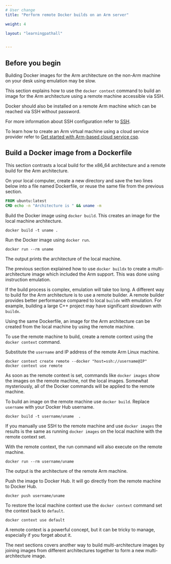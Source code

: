 ```yaml
---
# User change
title: "Perform remote Docker builds on an Arm server"

weight: 4

layout: "learningpathall"


---
```


## Before you begin

Building Docker images for the Arm architecture on the non-Arm machine on your desk using emulation may be slow. 

This section explains how to use the `docker context` command to build an image for the Arm architecture using a remote machine accessible via SSH. 

Docker should also be installed on a remote Arm machine which can be reached via SSH without password. 

For more information about SSH configuration refer to [SSH](/install-guides/ssh/).

To learn how to create an Arm virtual machine using a cloud service provider refer to [Get started with Arm-based cloud service csp](/learning-paths/servers-and-cloud-computing/csp/).

## Build a Docker image from a Dockerfile

This section contrasts a local build for the x86_64 architecture and a remote build for the Arm architecture. 

On your local computer, create a new directory and save the two lines below into a file named Dockerfile, or reuse the same file from the previous section.

```dockerfile
FROM ubuntu:latest
CMD echo -n "Architecture is " && uname -m
```

Build the Docker image using `docker build`. This creates an image for the local machine architecture.

```console 
docker build -t uname .
```

Run the Docker image using `docker run`. 

```console
docker run --rm uname 
```

The output prints the architecture of the local machine. 

The previous section explained how to use `docker buildx` to create a multi-architecture image which included the Arm support. This was done using instruction emulation. 

If the build process is complex, emulation will take too long. A different way to build for the Arm architecture is to use a remote builder. A remote builder provides better performance compared to local `buildx` with emulation. For example, building a large C++ project may have significant slowdown with `buildx`. 

Using the same Dockerfile, an image for the Arm architecture can be created from the local machine by using the remote machine. 

To use the remote machine to build, create a remote context using the `docker context` command. 

Substitute the `username` and IP address of the remote Arm Linux machine.

```console
docker context create remote --docker "host=ssh://username@IP"
docker context use remote
```

As soon as the remote context is set, commands like `docker images` show the images on the remote machine, not the local images. Somewhat mysteriously, all of the Docker commands will be applied to the remote machine.  

To build an image on the remote machine use `docker build`. Replace `username` with your Docker Hub username.

```console
docker build -t username/uname  .
```

If you manually use SSH to the remote machine and use `docker images` the results is the same as running `docker images` on the local machine with the remote context set. 

With the remote context, the run command will also execute on the remote machine. 

```console
docker run --rm username/uname
```

The output is the architecture of the remote Arm machine. 

Push the image to Docker Hub. It will go directly from the remote machine to Docker Hub. 

```console
docker push username/uname
```

To restore the local machine context use the `docker context` command set the context back to `default`.

```console
docker context use default
```

A remote context is a powerful concept, but it can be tricky to manage, especially if you forget about it. 

The next sections covers another way to build multi-architecture images by joining images from different architectures together to form a new multi-architecture image.

